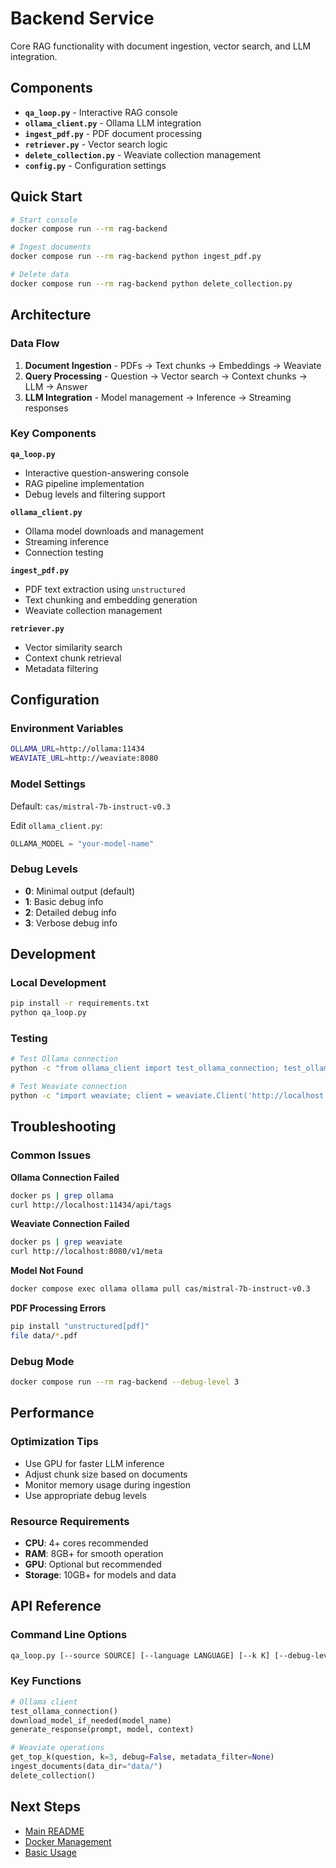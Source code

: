 # Backend Service

Core RAG functionality with document ingestion, vector search, and LLM integration.

## Components

- **`qa_loop.py`** - Interactive RAG console
- **`ollama_client.py`** - Ollama LLM integration
- **`ingest_pdf.py`** - PDF document processing
- **`retriever.py`** - Vector search logic
- **`delete_collection.py`** - Weaviate collection management
- **`config.py`** - Configuration settings

## Quick Start

```bash
# Start console
docker compose run --rm rag-backend

# Ingest documents
docker compose run --rm rag-backend python ingest_pdf.py

# Delete data
docker compose run --rm rag-backend python delete_collection.py
```

## Architecture

### Data Flow
1. **Document Ingestion** - PDFs → Text chunks → Embeddings → Weaviate
2. **Query Processing** - Question → Vector search → Context chunks → LLM → Answer
3. **LLM Integration** - Model management → Inference → Streaming responses

### Key Components

**`qa_loop.py`**
- Interactive question-answering console
- RAG pipeline implementation
- Debug levels and filtering support

**`ollama_client.py`**
- Ollama model downloads and management
- Streaming inference
- Connection testing

**`ingest_pdf.py`**
- PDF text extraction using `unstructured`
- Text chunking and embedding generation
- Weaviate collection management

**`retriever.py`**
- Vector similarity search
- Context chunk retrieval
- Metadata filtering

## Configuration

### Environment Variables
```bash
OLLAMA_URL=http://ollama:11434
WEAVIATE_URL=http://weaviate:8080
```

### Model Settings
Default: `cas/mistral-7b-instruct-v0.3`

Edit `ollama_client.py`:
```python
OLLAMA_MODEL = "your-model-name"
```

### Debug Levels
- **0**: Minimal output (default)
- **1**: Basic debug info
- **2**: Detailed debug info
- **3**: Verbose debug info

## Development

### Local Development
```bash
pip install -r requirements.txt
python qa_loop.py
```

### Testing
```bash
# Test Ollama connection
python -c "from ollama_client import test_ollama_connection; test_ollama_connection()"

# Test Weaviate connection
python -c "import weaviate; client = weaviate.Client('http://localhost:8080'); print('Connected')"
```

## Troubleshooting

### Common Issues

**Ollama Connection Failed**
```bash
docker ps | grep ollama
curl http://localhost:11434/api/tags
```

**Weaviate Connection Failed**
```bash
docker ps | grep weaviate
curl http://localhost:8080/v1/meta
```

**Model Not Found**
```bash
docker compose exec ollama ollama pull cas/mistral-7b-instruct-v0.3
```

**PDF Processing Errors**
```bash
pip install "unstructured[pdf]"
file data/*.pdf
```

### Debug Mode
```bash
docker compose run --rm rag-backend --debug-level 3
```

## Performance

### Optimization Tips
- Use GPU for faster LLM inference
- Adjust chunk size based on documents
- Monitor memory usage during ingestion
- Use appropriate debug levels

### Resource Requirements
- **CPU**: 4+ cores recommended
- **RAM**: 8GB+ for smooth operation
- **GPU**: Optional but recommended
- **Storage**: 10GB+ for models and data

## API Reference

### Command Line Options
```bash
qa_loop.py [--source SOURCE] [--language LANGUAGE] [--k K] [--debug-level DEBUG_LEVEL]
```

### Key Functions
```python
# Ollama client
test_ollama_connection()
download_model_if_needed(model_name)
generate_response(prompt, model, context)

# Weaviate operations
get_top_k(question, k=3, debug=False, metadata_filter=None)
ingest_documents(data_dir="data/")
delete_collection()
```

## Next Steps

- [Main README](../README.md)
- [Docker Management](../docs/setup/docker-management.md)
- [Basic Usage](../docs/usage/basic-usage.md) 